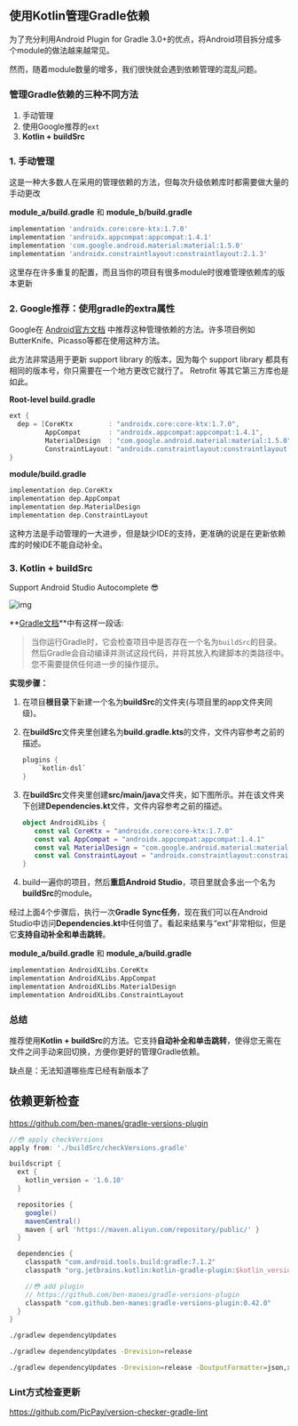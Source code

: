 ## 使用Kotlin管理Gradle依赖

为了充分利用Android Plugin for Gradle 3.0+的优点，将Android项目拆分成多个module的做法越来越常见。

然而，随着module数量的增多，我们很快就会遇到依赖管理的混乱问题。

### 管理Gradle依赖的三种不同方法

1. 手动管理
2. 使用Google推荐的`ext`
3. **Kotlin + buildSrc**

### 1. 手动管理

这是一种大多数人在采用的管理依赖的方法，但每次升级依赖库时都需要做大量的手动更改

**module_a/build.gradle** 和 **module_b/build.gradle**

```groovy
implementation 'androidx.core:core-ktx:1.7.0'
implementation 'androidx.appcompat:appcompat:1.4.1'
implementation 'com.google.android.material:material:1.5.0'
implementation 'androidx.constraintlayout:constraintlayout:2.1.3'
```

这里存在许多重复的配置，而且当你的项目有很多module时很难管理依赖库的版本更新

### 2. Google推荐：使用gradle的extra属性

Google在 [Android官方文档](https://developer.android.com/studio/build/gradle-tips) 中推荐这种管理依赖的方法。许多项目例如ButterKnife、Picasso等都在使用这种方法。

此方法非常适用于更新 support library 的版本，因为每个 support library 都具有相同的版本号，你只需要在一个地方更改它就行了。 Retrofit 等其它第三方库也是如此。

**Root-level build.gradle**

```groovy
ext {
  dep = [CoreKtx         : "androidx.core:core-ktx:1.7.0",
         AppCompat       : "androidx.appcompat:appcompat:1.4.1",
         MaterialDesign  : "com.google.android.material:material:1.5.0",
         ConstraintLayout: "androidx.constraintlayout:constraintlayout:2.1.3",]
}
```

**module/build.gradle**

```groovy
implementation dep.CoreKtx
implementation dep.AppCompat
implementation dep.MaterialDesign
implementation dep.ConstraintLayout
```

这种方法是手动管理的一大进步，但是缺少IDE的支持，更准确的说是在更新依赖库的时候IDE不能自动补全。

### 3. Kotlin + buildSrc

Support Android Studio Autocomplete 😎

![img](https://user-gold-cdn.xitu.io/2018/5/31/163b57650aacdc7d?imageslim)

**[Gradle文档](https://docs.gradle.org/current/userguide/organizing_gradle_projects.html#sec:build_sources)**中有这样一段话:

> 当你运行Gradle时，它会检查项目中是否存在一个名为`buildSrc`的目录。然后Gradle会自动编译并测试这段代码，并将其放入构建脚本的类路径中。您不需要提供任何进一步的操作提示。

**实现步骤：**

1. 在项目**根目录**下新建一个名为**buildSrc**的文件夹(与项目里的app文件夹同级)。
2. 在**buildSrc**文件夹里创建名为**build.gradle.kts**的文件，文件内容参考之前的描述。

   ```groovy
   plugins {
       `kotlin-dsl`
   }
   ```

3. 在**buildSrc**文件夹里创建**src/main/java**文件夹，如下图所示。并在该文件夹下创建**Dependencies.kt**文件，文件内容参考之前的描述。

   ```kotlin
   object AndroidXLibs {
      const val CoreKtx = "androidx.core:core-ktx:1.7.0"
      const val AppCompat = "androidx.appcompat:appcompat:1.4.1"
      const val MaterialDesign = "com.google.android.material:material:1.5.0"
      const val ConstraintLayout = "androidx.constraintlayout:constraintlayout:2.1.3"
   }
   ```

4. build一遍你的项目，然后**重启Android Studio**，项目里就会多出一个名为**buildSrc**的module。

经过上面4个步骤后，执行一次**Gradle Sync任务**，现在我们可以在Android Studio中访问**Dependencies.kt**中任何值了。看起来结果与“ext”非常相似，但是它**支持自动补全和单击跳转**。

**module_a/build.gradle** 和 **module_a/build.gradle**

```groovy
implementation AndroidXLibs.CoreKtx
implementation AndroidXLibs.AppCompat
implementation AndroidXLibs.MaterialDesign
implementation AndroidXLibs.ConstraintLayout
```

### 总结

推荐使用**Kotlin + buildSrc**的方法。它支持**自动补全和单击跳转**，使得您无需在文件之间手动来回切换，方便你更好的管理Gradle依赖。

缺点是：无法知道哪些库已经有新版本了

## 依赖更新检查

https://github.com/ben-manes/gradle-versions-plugin

```groovy
//😳 apply checkVersions
apply from: './buildSrc/checkVersions.gradle'

buildscript {
  ext {
    kotlin_version = '1.6.10'
  }

  repositories {
    google()
    mavenCentral()
    maven { url 'https://maven.aliyun.com/repository/public/' }
  }

  dependencies {
    classpath "com.android.tools.build:gradle:7.1.2"
    classpath "org.jetbrains.kotlin:kotlin-gradle-plugin:$kotlin_version"

    //😳 add plugin
    // https://github.com/ben-manes/gradle-versions-plugin
    classpath "com.github.ben-manes:gradle-versions-plugin:0.42.0"
  }
}
```

```zsh
./gradlew dependencyUpdates

./gradlew dependencyUpdates -Drevision=release

./gradlew dependencyUpdates -Drevision=release -DoutputFormatter=json,xml,html
```

### Lint方式检查更新

https://github.com/PicPay/version-checker-gradle-lint
